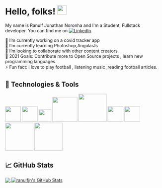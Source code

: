 
# Hello, folks! <img src="https://raw.githubusercontent.com/MartinHeinz/MartinHeinz/master/wave.gif" width="30px">
My name is  Ranulf Jonathan Noronha and  I'm a Student, Fullstack developer. You can find me on [![LinkedIn][3.2]][3].


🔭 I’m currently working on a covid tracker app    
🌱 I’m currently learning Photoshop,AngularJs  
👯 I’m looking to collaborate with other content creators  
🥅 2021 Goals: Contribute more to Open Source projects , learn new programming languages.   
⚡ Fun fact: I love to play football , listening music ,reading football articles.  

## 🔧 Technologies & Tools
       
<img src="https://user-images.githubusercontent.com/69053657/106326172-0cfde580-624a-11eb-8167-969351102b4f.png" width="50px">  <img src="https://user-images.githubusercontent.com/69053657/106326594-ba70f900-624a-11eb-8a96-7c5e774912b1.png" width="50px">  <img src="https://user-images.githubusercontent.com/69053657/106326573-b80e9f00-624a-11eb-9898-7ec28dccdc65.png" width="40px">   <img src="https://user-images.githubusercontent.com/69053657/106328848-7da70100-624e-11eb-96cb-1470b3093682.png" width="80px">  <img src="https://user-images.githubusercontent.com/69053657/106326552-b1802780-624a-11eb-98d1-8c4c2e425a10.png" width="90px">  <img src="https://user-images.githubusercontent.com/69053657/106327109-9530ba80-624b-11eb-8072-0c2e38bde434.png" width="50px">   <img src="https://user-images.githubusercontent.com/69053657/106328137-4b48d400-624d-11eb-9935-0caf6ccbb8a4.png" width="50px">   <img src="https://user-images.githubusercontent.com/69053657/106328139-4be16a80-624d-11eb-9cce-961cd7dc68ca.png" width="90px">   <img src="https://user-images.githubusercontent.com/69053657/106328501-f063ac80-624d-11eb-96ab-79dc664a1305.png" width="90px"> 

## &#x1f4c8; GitHub Stats
<a href="https://github.com/ranulfjn/ranulfjn">
  <img align="center" src="https://github-readme-stats.vercel.app/api/top-langs/?username=ranulfjn&title_color=ffffff&text_color=c9cacc&icon_color=2bbc8a&bg_color=1d1f21" />
</a>
<a href="https://github.com/ranulfjn/ranulfjn">
  <img align="center" src="https://github-readme-stats.vercel.app/api?username=ranulfjn&show_icons=true&line_height=27&count_private=true&title_color=ffffff&text_color=c9cacc&icon_color=2bbc8a&bg_color=1d1f21" alt="ranulfjn's GitHub Stats" />
</a>

[3.2]: https://raw.githubusercontent.com/MartinHeinz/MartinHeinz/master/linkedin-3-16.png (LinkedIn icon without padding)
[3]: https://www.linkedin.com/in/ranulfnoronha/















